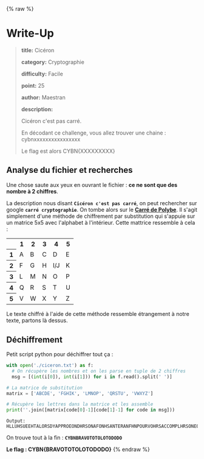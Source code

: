 {% raw %}
# Write-Up
> **title:** Cicéron
>
> **category:** Cryptographie
>
> **difficulty:** Facile
>
> **point:** 25
>
> **author:** Maestran
>
> **description:**
>
> Cicéron c'est pas carré.
>
> En décodant ce challenge, vous allez trouver une chaine : cybnxxxxxxxxxxxxxxxx
>
> Le flag est alors CYBN{XXXXXXXXX}

## Analyse du fichier et recherches

Une chose saute aux yeux en ouvrant le fichier : **ce ne sont que des nombre à 2 chiffres**.

La description nous disant **`Cicéron c'est pas carré`**, on peut rechercher sur google **`carré cryptographie`**. On tombe alors sur le **[Carré de Polybe](https://fr.wikipedia.org/wiki/Carré_de_Polybe)**. Il s'agit simplement d'une méthode de chiffrement par substitution qui s'appuie sur un matrice 5x5 avec l'alphabet à l'intérieur. Cette mattrice ressemble à cela :

<table>
  <tr>
    <th></th>
    <th>1</th>
    <th>2</th>
    <th>3</th>
    <th>4</th>
    <th>5</th>
  </tr>
  <tr>
    <th>1</th>
    <td>A</td>
    <td>B</td>
    <td>C</td>
    <td>D</td>
    <td>E</td>
  </tr>
  <tr>
    <th>2</th>
    <td>F</td>
    <td>G</td>
    <td>H</td>
    <td>I/J</td>
    <td>K</td>
  </tr>
  <tr>
    <th>3</th>
    <td>L</td>
    <td>M</td>
    <td>N</td>
    <td>O</td>
    <td>P</td>
  </tr>
  <tr>
    <th>4</th>
    <td>Q</td>
    <td>R</td>
    <td>S</td>
    <td>T</td>
    <td>U</td>
  </tr>
  <tr>
    <th>5</th>
    <td>V</td>
    <td>W</td>
    <td>X</td>
    <td>Y</td>
    <td>Z</td>
  </tr>
</table>

Le texte chiffré à l'aide de cette méthode ressemble étrangement à notre texte, partons là dessus.

## Déchiffrement

Petit script python pour déchiffrer tout ça :

```python
with open('./ciceron.txt') as f:
  # On récupère les nombres et on les parse en tuple de 2 chiffres
  msg = [(int(i[0]), int(i[1])) for i in f.read().split(' ')]

# La matrice de substitution
matrix = ['ABCDE', 'FGHIK', 'LMNOP', 'QRSTU', 'VWXYZ']

# Récupère les lettres dans la matrice et les assemble
print(''.join([matrix[code[0]-1][code[1]-1] for code in msg]))
```

```
Output: HLLUHSUEEHTALORSDYAPPROEONDHRSONAFONHSANTERANFHNPOURVOHRSACCOMPLHRSONEOREAHTQUHPARSURCROHTPROEHTAAUPAYSPUHSQUUNMOHSPLUSTARDTOUTUNCGACUNSACCORDAHTPOURNANTHRLHNTRHFANTELUXQUHSOURDAHTDUPUHTSDUNEORTPOUVOHRCURATHESURTOUTANTHCATARRGALMAHSSAPPLHQUANTAUSSHALALBUFOALANCGHLOPSAUXBUBONSAUXCALCULSAUXCGALAZHONSAUTRHSMUSAUPHTYRHASHSAUMALBLANCAUPRURHFOAUMALCADUCAUFLOSSANTGRAXELAFCYBNBRAVOTOTOLOTODODO
```

On trouve tout à la fin : **`CYBNBRAVOTOTOLOTODODO`**

**Le flag : CYBN{BRAVOTOTOLOTODODO}**
{% endraw %}
